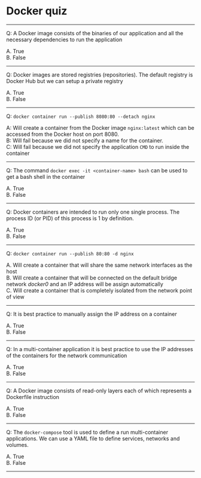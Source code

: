 # Docker quiz

---

Q: A Docker image consists of the binaries of our application and all the necessary dependencies to run the application  

A. True  
B. False  

---

Q: Docker images are stored registries (repositories). The default registry is Docker Hub but we can setup a private registry  

A. True  
B. False  

---

Q: `docker container run --publish 8080:80 --detach nginx`  

A: Will create a container from the Docker image `nginx:latest` which can be accessed from the Docker host on port 8080.  
B: Will fail because we did not specify a name for the container.  
C: Will fail because we did not specify the application `CMD` to run inside the container

---

Q: The command `docker exec -it <container-name> bash` can be used to get a bash shell in the container  

A. True  
B. False  

---

Q: Docker containers are intended to run only one single process. The process ID (or PID) of this process is 1 by definition.  

A. True  
B. False  

---

Q: `docker container run --publish 80:80 -d nginx`  

A. Will create a container that will share the same network interfaces as the host  
B. Will create a container that will be connected on the default bridge network *docker0* and an IP address will be assign automatically  
C. Will create a container that is completely isolated from the network point of view  

---

Q: It is best practice to manually assign the IP address on a container  

A. True  
B. False  

---

Q: In a multi-container application it is best practice to use the IP addresses of the containers for the network communication  

A. True  
B. False  

---

Q: A Docker image consists of read-only layers each of which represents a Dockerfile instruction  

A. True  
B. False  

---

Q: The `docker-compose` tool is used to define a run multi-container applications. We can use a YAML file to define services, networks and volumes.

A. True  
B. False  

---